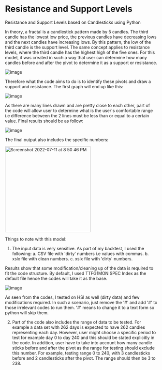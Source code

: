 # Resistance and Support Levels 

Resistance and Support Levels based on Candlesticks using Python

In theory, a fractal is a candlestick pattern made by 5 candles. The third candle has the lowest low price, the previous candles have decreasing lows and the next candles have increasing lows. By this pattern, the low of the third candle is the support level. The same concept applies to resistance levels, where the third candle has the highest high of the five ones. For this model, it was created in such a way that user can determine how many candles before and after the pivot to determine it as a support or resistance. 

![image](https://user-images.githubusercontent.com/107907500/177912191-18b8cc03-4d5d-4cf6-bc0e-15ad12d62873.png)

Therefore what the code aims to do is to identify these pivots and draw a support and resistance. The first graph will end up like this:

![image](https://user-images.githubusercontent.com/107907500/178689620-3f647769-592d-4acf-a2d3-e3ff52b82c69.png)

As there are many lines drawn and are pretty close to each other, part of the code will allow user to determine what is the user's comfortable range i.e difference between the 2 lines must be less than or equal to a certain value. Final results should be as follow:

![image](https://user-images.githubusercontent.com/107907500/178689473-06cfd79c-f900-4bf5-93f2-45d360785e8b.png)

The final output also includes the specific numbers:

<img width="283" alt="Screenshot 2022-07-11 at 8 50 46 PM" src="https://user-images.githubusercontent.com/107907500/178268178-ae6cfd51-8d2f-433a-b6d9-bcad07243428.png">

Things to note with this model:
1. The input data is very sensitive. As part of my backtest, I used the following:
  a. CSV file with 'dirty' numbers i.e values with commas.
  b. xslx file with clean numbers.
  c. xslx file with 'dirty' numbers.
 
Results show that some modification/cleaning up of the data is required to fit the code structure. By default, I used TTFG1MON SPEC Index as the default file hence the codes will take it as the base. 

![image](https://user-images.githubusercontent.com/107907500/178708618-d41c5440-1608-473f-8c1f-0e3e7c920b55.png)

As seen from the codes, I tested on HSI as well (dirty data) and few modifications required. In such a scenario, just remove the '#' and add '#' to those irrelevant codes to run them. '#' means to change it to a text form so python will skip them. 

2. Part of the code also includes the range of data to be tested. For example a data set with 262 days is expected to have 262 candles representing each day. However, user might choose a specific period to test for example day 0 to day 240 and this should be stated explicitly in the code. In addition, user have to take into account how many candle sticks before and after the pivot as the range for testing should exclude this number. For example, testing range 0 to 240, with 3 candlesticks before and 2 candlesticks after the pivot. The range should then be 3 to 238. 
